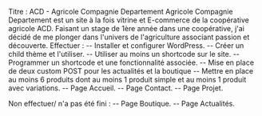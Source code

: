 Titre : ACD - Agricole Compagnie Departement
Agricole Compagnie Departement est un site à la fois vitrine et E-commerce de la coopérative agricole ACD. 
Faisant un stage de 1ère année dans une coopérative, j'ai décidé de me plonger dans l'univers de l'agriculture associant passion et découverte.
Effectuer :
-- Installer et configurer WordPress.
-- Créer un child thème et l'utiliser.
-- Utiliser au moins un shortcode sur le site.
-- Programmer un shortcode et une fonctionnalité associée.
-- Mise en place de deux custom POST pour les actualités et la boutique
-- Mettre en place au moins 6 produits dont au moins 1 produit simple et au moins 1 produit avec variations.
-- Page Accueil.
-- Page Contact.
-- Page Projet.

Non effectuer/ n'a pas été fini :
-- Page Boutique.
-- Page Actualités.
